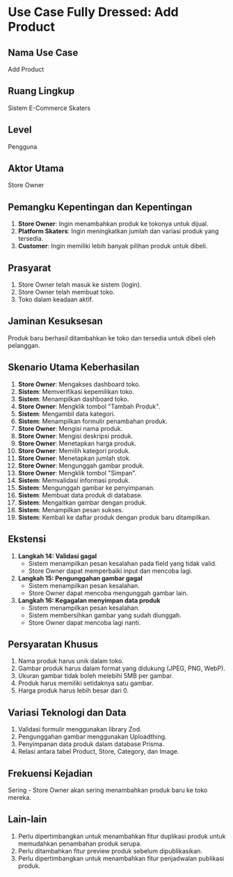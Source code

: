 # Use Case Fully Dressed: Add Product

## Nama Use Case
Add Product

## Ruang Lingkup
Sistem E-Commerce Skaters

## Level
Pengguna

## Aktor Utama
Store Owner

## Pemangku Kepentingan dan Kepentingan
1. **Store Owner**: Ingin menambahkan produk ke tokonya untuk dijual.
2. **Platform Skaters**: Ingin meningkatkan jumlah dan variasi produk yang tersedia.
3. **Customer**: Ingin memiliki lebih banyak pilihan produk untuk dibeli.

## Prasyarat
1. Store Owner telah masuk ke sistem (login).
2. Store Owner telah membuat toko.
3. Toko dalam keadaan aktif.

## Jaminan Kesuksesan
Produk baru berhasil ditambahkan ke toko dan tersedia untuk dibeli oleh pelanggan.

## Skenario Utama Keberhasilan
1. **Store Owner**: Mengakses dashboard toko.
2. **Sistem**: Memverifikasi kepemilikan toko.
3. **Sistem**: Menampilkan dashboard toko.
4. **Store Owner**: Mengklik tombol "Tambah Produk".
5. **Sistem**: Mengambil data kategori.
6. **Sistem**: Menampilkan formulir penambahan produk.
7. **Store Owner**: Mengisi nama produk.
8. **Store Owner**: Mengisi deskripsi produk.
9. **Store Owner**: Menetapkan harga produk.
10. **Store Owner**: Memilih kategori produk.
11. **Store Owner**: Menetapkan jumlah stok.
12. **Store Owner**: Mengunggah gambar produk.
13. **Store Owner**: Mengklik tombol "Simpan".
14. **Sistem**: Memvalidasi informasi produk.
15. **Sistem**: Mengunggah gambar ke penyimpanan.
16. **Sistem**: Membuat data produk di database.
17. **Sistem**: Mengaitkan gambar dengan produk.
18. **Sistem**: Menampilkan pesan sukses.
19. **Sistem**: Kembali ke daftar produk dengan produk baru ditampilkan.

## Ekstensi
1. **Langkah 14: Validasi gagal**
   * Sistem menampilkan pesan kesalahan pada field yang tidak valid.
   * Store Owner dapat memperbaiki input dan mencoba lagi.
2. **Langkah 15: Pengunggahan gambar gagal**
   * Sistem menampilkan pesan kesalahan.
   * Store Owner dapat mencoba mengunggah gambar lain.
3. **Langkah 16: Kegagalan menyimpan data produk**
   * Sistem menampilkan pesan kesalahan.
   * Sistem membersihkan gambar yang sudah diunggah.
   * Store Owner dapat mencoba lagi nanti.

## Persyaratan Khusus
1. Nama produk harus unik dalam toko.
2. Gambar produk harus dalam format yang didukung (JPEG, PNG, WebP).
3. Ukuran gambar tidak boleh melebihi 5MB per gambar.
4. Produk harus memiliki setidaknya satu gambar.
5. Harga produk harus lebih besar dari 0.

## Variasi Teknologi dan Data
1. Validasi formulir menggunakan library Zod.
2. Pengunggahan gambar menggunakan Uploadthing.
3. Penyimpanan data produk dalam database Prisma.
4. Relasi antara tabel Product, Store, Category, dan Image.

## Frekuensi Kejadian
Sering - Store Owner akan sering menambahkan produk baru ke toko mereka.

## Lain-lain
1. Perlu dipertimbangkan untuk menambahkan fitur duplikasi produk untuk memudahkan penambahan produk serupa.
2. Perlu ditambahkan fitur preview produk sebelum dipublikasikan.
3. Perlu dipertimbangkan untuk menambahkan fitur penjadwalan publikasi produk.
